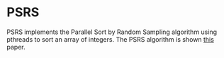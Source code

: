 # PSRS

PSRS implements the Parallel Sort by Random Sampling algorithm using pthreads to sort an array of integers.
The PSRS algorithm is shown [this](http://web.cs.dal.ca/~arc/teaching/CSci6702/2013/Assignment2/SampleSort.pdf) paper.
